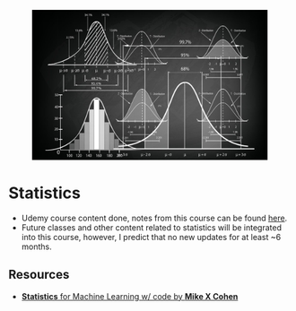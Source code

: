  <p align="center">
    <a title="Statistics by Mike Cohen" href="https://www.udemy.com/course/statsml_x/">
    <img width="420" src="../assets/images/stat.jpg">
    </a>
</p>

# Statistics

- Udemy course content done, notes from this course can be found [here](https://raw.githubusercontent.com/nosvagor/notes/master/statistics/statistics.pdf).
- Future classes and other content related to statistics will be integrated into this course, however, I predict that no new updates for at least ~6 months.

## **Resources**

- [**Statistics** for Machine Learning w/ code by **Mike X Cohen**](https://www.udemy.com/course/statsml_x/)
